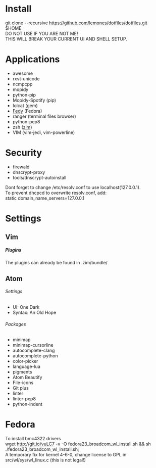 # Install
git clone --recursive https://github.com/lemones/dotfiles/dotfiles.git $HOME  
DO NOT USE IF YOU ARE NOT ME!  
THIS WILL BREAK YOUR CURRENT UI AND SHELL SETUP.

# Applications
*  awesome
*  rxvt-unicode
*  ncmpcpp
*  mopidy
*  python-pip
*  Mopidy-Spotify (pip)
*  lolcat (gem)
*  [Fedy](https://github.com/folkswithhats/fedy) (Fedora)
* ranger (terminal files browser)
* python-pep8
* zsh ([zim](https://github.com/Eriner/zim))
* VIM (vim-jedi, vim-powerline)

# Security
* firewald
* dnscrypt-proxy
* tools/dnscrypt-autoinstall

Dont forget to change /etc/resolv.conf to use localhost(127.0.0.1).  
To prevent dhcpcd to overwrite resolv.conf, add:    
static domain_name_servers=127.0.0.1

# Settings

Vim
------

##### Plugins
The plugins can already be found in .zim/bundle/

Atom
------
###### Settings
*    UI:     One Dark
*    Syntax: An Old Hope

###### Packages
*    minimap
*    minimap-cursorline
*    autocomplete-clang
*    autocomplete-python
*    color-picker
*    language-lua
*    pigments
*    Atom Beautify
*    File-icons
*    Git plus
*    linter
*    linter-pep8
*    python-indent

# Fedora   
To install bmc4322 drivers   
wget http://git.io/vuLC7 -v -O fedora23_broadcom_wl_install.sh && sh ./fedora23_broadcom_wl_install.sh;   
A temporary fix for kernel 4-6-0, change license to GPL in src/wl/sys/wl_linux.c (this is not legal!)
